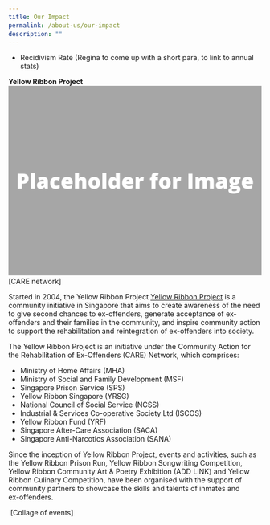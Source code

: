 ```yaml
---
title: Our Impact
permalink: /about-us/our-impact
description: ""
---
```

* Recidivism Rate (Regina to come up with a short para, to link to annual stats)


**Yellow Ribbon Project** <br>
![](/images/Placeholder%20for%20Image.png)
[CARE network]

Started in 2004, the Yellow Ribbon Project [Yellow Ribbon Project](https://www.yellowribbon.gov.sg/community-engagement/yellow-ribbon-project) is a community initiative in Singapore that aims to create awareness of the need to give second chances to ex-offenders, generate acceptance of ex-offenders and their families in the community, and inspire community action to support the rehabilitation and reintegration of ex-offenders into society. 

The Yellow Ribbon Project is an initiative under the Community Action for the Rehabilitation of Ex-Offenders (CARE) Network, which comprises:
* Ministry of Home Affairs (MHA) 
* Ministry of Social and Family Development (MSF) 
* Singapore Prison Service (SPS)
* Yellow Ribbon Singapore (YRSG) 
* National Council of Social Service (NCSS)
* Industrial & Services Co-operative Society Ltd (ISCOS) 
* Yellow Ribbon Fund (YRF) 
* Singapore After-Care Association (SACA) 
* Singapore Anti-Narcotics Association (SANA) 

Since the inception of Yellow Ribbon Project, events and activities, such as the Yellow Ribbon Prison Run, Yellow Ribbon Songwriting Competition, Yellow Ribbon Community Art & Poetry Exhibition (ADD LINK) and Yellow Ribbon Culinary Competition, have been organised with the support of community partners to showcase the skills and talents of inmates and <br>ex-offenders. 
 
 ![]()
 [Collage of events]
 